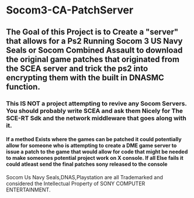 # Socom3-CA-PatchServer

## The Goal of this Project is to Create a "server" that allows for a Ps2 Running Socom 3 US Navy Seals or Socom Combined Assault to download the original game patches that originated from the SCEA server and trick the ps2 into encrypting them with the built in DNASMC function.

### This IS NOT a project attempting to revive any Socom Servers. You should probably write SCEA and ask them Nicely for The SCE-RT Sdk and the network middleware that goes along with it.

#### If a method Exists where the games can be patched it could potentially allow for someone who is attempting to create a DME game server to issue a patch to the game that would allow for code that might be needed to make someones potential project work on X console. If all Else fails it could atleast send the final patches sony released to the console 


Socom Us Navy Seals,DNAS,Playstation are all Trademarked and considered the Intellectual Property of SONY COMPUTER ENTERTAINMENT. 
